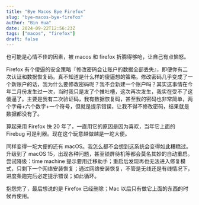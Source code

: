 ```yaml
---
title: "Bye Macos Bye Firefox"
slug: "bye-macos-bye-firefox"
author: "Bin Hua"
date: 2024-09-22T12:56:23Z
tags: ["macos", "firefox"]
draft: false
---
```


也可能是心情不佳的因素，被 macos 和 firefox 折腾得够呛，让自己有点恼怒。

Firefox 有个傻逼的安全策略『修改密码会让账户的数据全部丢失』，即便你有二次认证和数据恢复码。真不知道是什么样的傻逼想的策略。修改密码几乎变成了一个新账户的话，我为什么要修改密码呢？我不会新建一个账户吗？其实这事情在今年二月份发生过一次，当时我只是发了个推吐槽，这次再次发生，我实在受不了这傻逼了。主要是我有二次验证码，我有数据恢复码，甚至我的密码也非常简单，两个字母+六个数字+一个符号，但就是提示错误，让我不得不修改密码，结果就是数据都没有了。

算起来用 Firefox 快 20 年了，一直用它的原因是因为喜欢，当年它上面的 Firebug 可是利器。现在这个玩意越做越是一坨大便。

同样变得一坨大便的还有 macOS。我怎么都不会想到这系统会变得如此糟糕过。升级到了 macOS 15，出现各种问题，甚至锁屏待机等都会莫名其妙的自动重启。尝试降级：time machine 提示要用迁移助手；重启后发现再也无法进入修复模式，只剩下一个网络安装恢复；通过网络安装恢复，不管是无线还是有线情况下，进度条跑完后必定提示错误；如此循环。

抱怨完了，最后想说的是 Firefox 已经删除；Mac 以后只有做它上面的东西的时候再使用。